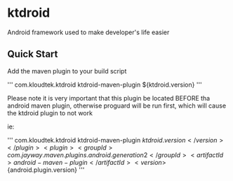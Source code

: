 ktdroid
=======

Android framework used to make developer's life easier

Quick Start
-----------

Add the maven plugin to your build script

'''
<plugin>
    <groupId>com.kloudtek.ktdroid</groupId>
    <artifactId>ktdroid-maven-plugin</artifactId>
    <version>${ktdroid.version}</version>
</plugin>
'''

Please note it is very important that this plugin be located BEFORE tha android maven plugin, otherwise
proguard will be run first, which will cause the ktdroid plugin to not work

ie:

'''
<plugin>
    <groupId>com.kloudtek.ktdroid</groupId>
    <artifactId>ktdroid-maven-plugin</artifactId>
    <version>${ktdroid.version}</version>
</plugin>
<plugin>
    <groupId>com.jayway.maven.plugins.android.generation2</groupId>
    <artifactId>android-maven-plugin</artifactId>
    <version>${android.plugin.version}</version>
</plugin>
'''